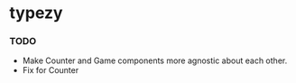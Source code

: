 typezy
======

### TODO
- Make Counter and Game components more agnostic about each other.
- Fix for Counter
